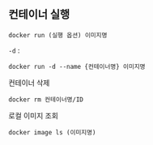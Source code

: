  ## 컨테이너 실행
```
docker run (실행 옵션) 이미지명
```
`-d` :
```
docker run -d --name {컨테이너명} 이미지명
```
컨테이너 삭제
```
docker rm 컨테이너명/ID
```

로컬 이미지 조회
```
docker image ls (이미지명)
```